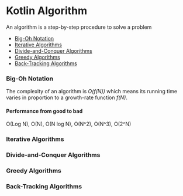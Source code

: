 # Kotlin Algorithm
An algorithm is a step-by-step procedure to solve a problem

- [Big-Oh Notation](#big-oh-notation)
- [Iterative Algorithms](#iterative-algorithms)
- [Divide-and-Conquer Algorithms](#divide-and-conquer-algorithms)
- [Greedy Algorithms](#greedy-algorithms)
- [Back-Tracking Algorithms](#back-tracking-algorithms)

### Big-Oh Notation
The complexity of an algorithm is *O(f(N))* which means its running time varies in proportion to a growth-rate function *f(N)*. 

#### Performance from good to bad
O(Log N), O(N), O(N log N), O(N^2), O(N^3), O(2^N)


### Iterative Algorithms 

### Divide-and-Conquer Algorithms 

### Greedy Algorithms 

### Back-Tracking Algorithms 

